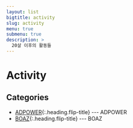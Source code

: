 ```yaml
---
layout: list
bigtitle: activity
slug: activity
menu: true
submenu: true
description: >
  20살 이후의 활동들
---
```


# Activity

## Categories

* [ADPOWER]{:.heading.flip-title} --- ADPOWER
* [BOAZ]{:.heading.flip-title} --- BOAZ

[ADPOWER]: /adpower/
[BOAZ]: /boaz/